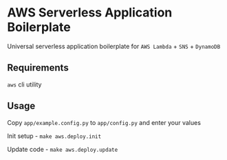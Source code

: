 # AWS Serverless Application Boilerplate

Universal serverless application boilerplate for `AWS Lambda` + `SNS` + `DynamoDB`

## Requirements
`aws` cli utility

## Usage
Copy `app/example.config.py` to `app/config.py` and enter your values


Init setup - `make aws.deploy.init`


Update code - `make aws.deploy.update`